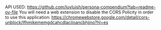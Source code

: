 API USED: https://github.com/luyluish/persona-compendium?tab=readme-ov-file
You will need a web extension to disable the CORS Policity in order to use this application: https://chromewebstore.google.com/detail/cors-unblock/lfhmikememgdcahcdlaciloancbhjino?hl=es
